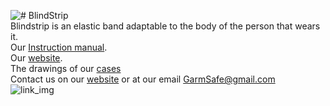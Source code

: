 ![# BlindStrip ](http://garmsafe.altervista.org/aaaaNONCancellare/blindstrip-iloveimg-resized.png)<br />
Blindstrip is an elastic band adaptable to the body of the person that wears it.<br />
Our [Instruction manual](https://docs.google.com/document/d/1VkOn2FhfMh9vZYkf7rrxwTZaai3MLDVbWpsqrVcqhKU/edit?usp=sharing).<br/>
Our [website](http://www.garmsafe.altervista.org/).<br/>
The drawings of our [cases](http://garmsafe.altervista.org/Documenti)</br>
Contact us on our [website](http://garmsafe.altervista.org/pagine/pagina-contatti.php) or at our email GarmSafe@gmail.com<br/>
![link_img](http://garmsafe.altervista.org/aaaaNONCancellare/Logo_Azienda_Definitivo_lungo.png)
